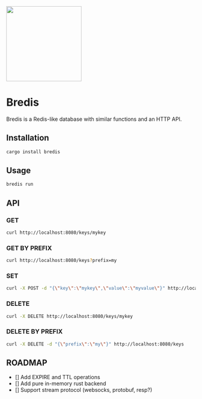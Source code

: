 <img src="https://github.com/vadim-su/bredis/assets/1702003/f046fac9-f25f-4f9e-8aa2-fbca414df8e4" width="200" />

# Bredis
Bredis is a Redis-like database with similar functions and an HTTP API.

## Installation
```bash
cargo install bredis
```

## Usage
```bash
bredis run
```

## API
### GET
```bash
curl http://localhost:8080/keys/mykey
```

### GET BY PREFIX
```bash
curl http://localhost:8080/keys?prefix=my
```

### SET
```bash
curl -X POST -d "{\"key\":\"mykey\",\"value\":\"myvalue\"}" http://localhost:8080/keys
```

### DELETE
```bash
curl -X DELETE http://localhost:8080/keys/mykey
```

### DELETE BY PREFIX
```bash
curl -X DELETE -d "{\"prefix\":\"my\"}" http://localhost:8080/keys
```

## ROADMAP
- [] Add EXPIRE and TTL operations
- [] Add pure in-memory rust backend
- [] Support stream protocol (websocks, protobuf, resp?)
